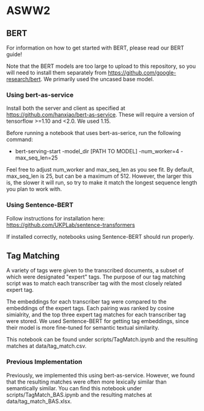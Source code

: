 # ASWW2

## BERT
For information on how to get started with BERT, please read our BERT guide!

Note that the BERT models are too large to upload to this repository, so you will need to install them separately from https://github.com/google-research/bert. We primarily used the uncased base model.

### Using bert-as-service
Install both the server and client as specified at https://github.com/hanxiao/bert-as-service. These will require a version of tensorflow >=1.10 and <2.0. We used 1.15.

Before running a notebook that uses bert-as-serice, run the following command:

 - bert-serving-start -model_dir [PATH TO MODEL] -num_worker=4 -max_seq_len=25

Feel free to adjust num_worker and max_seq_len as you see fit. By default, max_seq_len is 25, but can be a maximum of 512. However, the larger this is, the slower it will run, so try to make it match the longest sequence length you plan to work with.

### Using Sentence-BERT
Follow instructions for installation here: https://github.com/UKPLab/sentence-transformers

If installed correctly, notebooks using Sentence-BERT should run properly.

## Tag Matching
A variety of tags were given to the transcribed documents, a subset of which were designated "expert" tags. The purpose of our tag matching script was to match each transcriber tag with the most closely related expert tag.

The embeddings for each transcriber tag were compared to the embeddings of the expert tags. Each pairing was ranked by cosine simialrity, and the top three expert tag matches for each transcriber tag were stored. We used Sentence-BERT for getting tag embeddings, since their model is more fine-tuned for semantic textual similarity.

This notebook can be found under scripts/TagMatch.ipynb and the resulting matches at data/tag_match.csv.

### Previous Implementation
Previously, we implemented this using bert-as-service. However, we found that the resulting matches were often more lexically similar than semantically similar. You can find this notebook under scripts/TagMatch_BAS.ipynb and the resulting matches at data/tag_match_BAS.xlsx.
